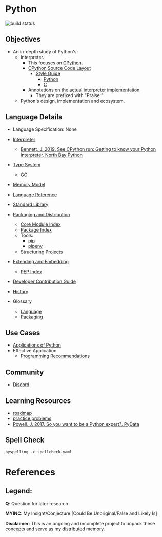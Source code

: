 # Python
![build status](https://github.com/praisetompane/python/actions/workflows/python.yaml/badge.svg) <br>

## Objectives
- An in-depth study of Python's:
    - Interpreter.
        - This focuses on [CPython](https://github.com/python/cpython).
        - [CPython Source Code Layout](https://devguide.python.org/internals/exploring/)
            - [Style Guide](https://peps.python.org/pep-0008/)
                - [Python](https://peps.python.org/pep-0007/)
                - [C](https://peps.python.org/pep-0007/)
        - [Annotations on the actual interpreter implementation](https://github.com/praisetompane/python_implementation_study_cpython)
            - They are prefixed with "Praise:" 
    - Python's design, implementation and ecosystem.

## Language Details
- Language Specification: None
- [Interpreter](https://github.com/python/cpython)
    - [Bennett, J. 2019. See CPython run: Getting to know your Python interpreter. North Bay Python](https://www.youtube.com/watch?v=tzYhv61piNY)
- [Type System](https://typing.python.org/en/latest/spec/index.html)
    - [GC](https://docs.python.org/3/library/gc.html)
- [Memory Model](https://ocw.mit.edu/courses/6-006-introduction-to-algorithms-fall-2011/pages/readings/python-cost-model/)
- [Language Reference](https://docs.python.org/3/reference/index.html)
- [Standard Library](https://docs.python.org/3/library/index.html)
- [Packaging and Distribution]( https://www.pypa.io/en/latest/)
    - [Core Module Index](https://docs.python.org/3/py-modindex.html)
    - [Package Index](https://pypi.org)
    - Tools:
        - [pip](https://pip.pypa.io/en/stable/)
        - [pipenv](https://pipenv.pypa.io/en/latest/)
    - [Structuring Projects](https://setuptools.pypa.io/en/stable/userguide/package_discovery.html#src-layout)
    
- [Extending and Embedding](https://docs.python.org/3/extending/index.html)
    - [PEP Index](https://www.python.org/dev/peps/)
- [Developer Contribution Guide](https://devguide.python.org/)
- [History](https://docs.python.org/3/license.html)
- Glossary
    - [Language](https://docs.python.org/3/glossary.html)
    - [Packaging](https://packaging.python.org/en/latest/glossary/)

## Use Cases
- [Applications of Python](https://www.python.org/about/apps/)
- Effective Application
    - [Programming Recommendations](https://peps.python.org/pep-0008/#programming-recommendations)

## Community
- [Discord](https://discuss.python.org)

## Learning Resources
- [roadmap](https://roadmap.sh/python)
- [practice problems](https://www.hackerrank.com/domains/python?filters%5Bstatus%5D%5B%5D=unsolved&badge_type=python)
- [Powell, J. 2017. So you want to be a Python expert?. PyData](https://www.youtube.com/watch?v=7lmCu8wz8ro)

## Spell Check
```shell
pyspelling -c spellcheck.yaml
```

# References

## Legend:
**Q**: Question for later research

**MYINC**: My Insight/Conjecture [Could Be Unoriginal/False and Likely Is]

**Disclaimer**: This is an ongoing and incomplete project to unpack these concepts and serve as my distributed memory.